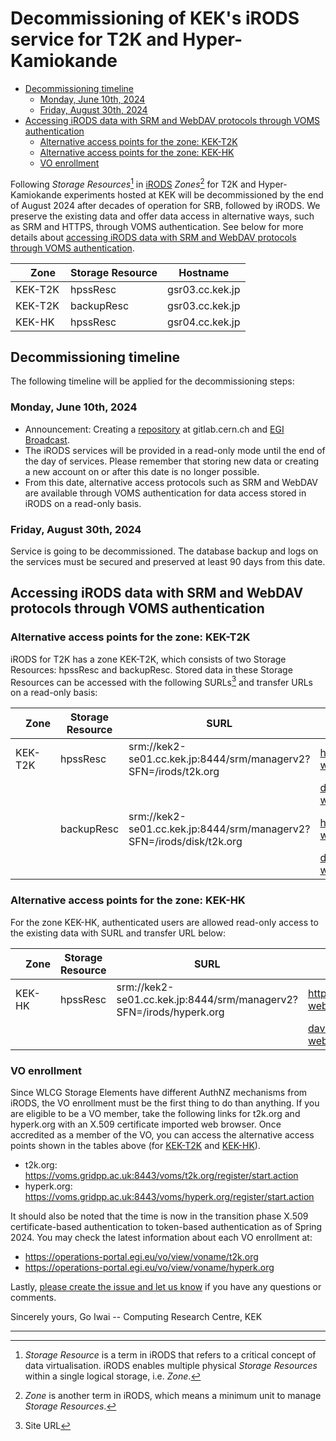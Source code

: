 # Decommissioning of KEK's iRODS service for T2K and Hyper-Kamiokande <!-- omit in toc -->

- [Decommissioning timeline](#decommissioning-timeline)
  - [Monday, June 10th, 2024](#monday-june-10th-2024)
  - [Friday, August 30th, 2024](#friday-august-30th-2024)
- [Accessing iRODS data with SRM and WebDAV protocols through VOMS authentication](#accessing-irods-data-with-srm-and-webdav-protocols-through-voms-authentication)
  - [Alternative access points for the zone: KEK-T2K](#alternative-access-points-for-the-zone-kek-t2k)
  - [Alternative access points for the zone: KEK-HK](#alternative-access-points-for-the-zone-kek-hk)
  - [VO enrollment](#vo-enrollment)

Following *Storage Resources*[^resc] in [iRODS](https://irods.org/) *Zones*[^zone] for T2K and Hyper-Kamiokande experiments hosted at KEK will be decommissioned by the end of August 2024 after decades of operation for SRB, followed by iRODS. We preserve the existing data and offer data access in alternative ways, such as SRM and HTTPS, through VOMS authentication. See below for more details about [accessing iRODS data with SRM and WebDAV protocols through VOMS authentication](#accessing-irods-data-with-srm-and-webdav-protocols-through-voms-authentication).

|　Zone　  | Storage Resource | Hostname        |
| ------- | ---------------- | --------------- |
| KEK-T2K | hpssResc         | gsr03.cc.kek.jp |
| KEK-T2K | backupResc       | gsr03.cc.kek.jp |
| KEK-HK  | hpssResc         | gsr04.cc.kek.jp |

[^resc]: *Storage Resource* is a term in iRODS that refers to a critical concept of data virtualisation. iRODS enables multiple physical *Storage Resources* within a single logical storage, i.e. *Zone*.

[^zone]: *Zone* is another term in iRODS, which means a minimum unit to manage *Storage Resources*.

## Decommissioning timeline

The following timeline will be applied for the decommissioning steps:

### Monday, June 10th, 2024

- Announcement: Creating a [repository](https://gitlab.cern.ch/giwai/irods-decommissioning-2024) at gitlab.cern.ch and [EGI Broadcast](https://operations-portal.egi.eu/broadcast/archive/3034).
- The iRODS services will be provided in a read-only mode until the end of the day of services. Please remember that storing new data or creating a new account on or after this date is no longer possible.
- From this date, alternative access protocols such as SRM and WebDAV are available through VOMS authentication for data access stored in iRODS on a read-only basis.

### Friday, August 30th, 2024

Service is going to be decommissioned. The database backup and logs on the services must be secured and preserved at least 90 days from this date.

## Accessing iRODS data with SRM and WebDAV protocols through VOMS authentication

### Alternative access points for the zone: KEK-T2K

iRODS for T2K has a zone KEK-T2K, which consists of two Storage Resources: hpssResc and backupResc. Stored data in these Storage Resources can be accessed with the following SURLs[^surl] and transfer URLs on a read-only basis:

|　Zone　  | Storage Resource | SURL        | WebDAV transfer URL |
| ------- | ---------------- | --------------- |-------------- |
| KEK-T2K | hpssResc         | srm://kek2-se01.cc.kek.jp:8444/srm/managerv2?SFN=/irods/t2k.org | <https://t2k-webdav.cc.kek.jp/irods/t2k.org/> |
| | | | <davs://t2k-webdav.cc.kek.jp/irods/t2k.org/> |
|  | backupResc       | srm://kek2-se01.cc.kek.jp:8444/srm/managerv2?SFN=/irods/disk/t2k.org | <https://t2k-webdav.cc.kek.jp/irods/disk/t2k.org/> |
| | | | <davs://t2k-webdav.cc.kek.jp/irods/disk/t2k.org/> |

[^surl]: Site URL

### Alternative access points for the zone: KEK-HK

For the zone KEK-HK, authenticated users are allowed read-only access to the existing data with SURL and transfer URL below:

|　Zone　  | Storage Resource | SURL        | WebDAV transfer URL |
| ------- | ---------------- | --------------- |-------------- |
| KEK-HK  | hpssResc         | srm://kek2-se01.cc.kek.jp:8444/srm/managerv2?SFN=/irods/hyperk.org | <https://hyperk-webdav.cc.kek.jp/irods/hyperk.org/> |
| | | | <davs://hyperk-webdav.cc.kek.jp/irods/hyperk.org/>　|

### VO enrollment

Since WLCG Storage Elements have different AuthNZ mechanisms from iRODS, the VO enrollment must be the first thing to do than anything. If you are eligible to be a VO member, take the following links for t2k.org and hyperk.org with an X.509 certificate imported web browser. Once accredited as a member of the VO, you can access the alternative access points shown in the tables above (for [KEK-T2K](#alternative-access-points-for-the-zone-kek-t2k) and [KEK-HK](#alternative-access-points-for-the-zone-kek-hk)).

- t2k.org: <https://voms.gridpp.ac.uk:8443/voms/t2k.org/register/start.action>
- hyperk.org: <https://voms.gridpp.ac.uk:8443/voms/hyperk.org/register/start.action>

It should also be noted that the time is now in the transition phase X.509 certificate-based authentication to token-based authentication as of Spring 2024. You may check the latest information about each VO enrollment at:

- <https://operations-portal.egi.eu/vo/view/voname/t2k.org>
- <https://operations-portal.egi.eu/vo/view/voname/hyperk.org>

Lastly, [please create the issue and let us know](https://gitlab.cern.ch/giwai/irods-decommissioning-2024/-/issues) if you have any questions or comments.

Sincerely yours,
Go Iwai -- Computing Research Centre, KEK

----
